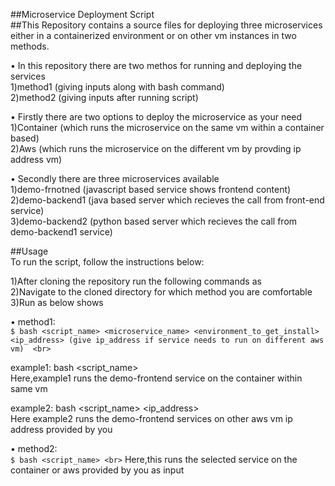 ##Microservice Deployment Script <br>
##This Repository contains a source files for deploying three microservices either in a containerized environment or on other vm instances in two methods. <br>

• In this repository there are two methos for running and deploying the services <br>
  1)method1 (giving inputs along with bash command) <br>
  2)method2 (giving inputs after running script) <br>

• Firstly there are two options to deploy the microservice as your need <br>
  1)Container (which runs the microservice on the same vm within a container based) <br>
  2)Aws (which runs the microservice on the different vm by provding ip address vm) <br>
  
• Secondly there are three microservices available <br>
  1)demo-frnotned (javascript based service shows frontend content) <br>
  2)demo-backend1 (java based server which recieves the call from front-end service) <br>
  3)demo-backend2 (python based server which recieves the call from demo-backend1 service) <br>

##Usage<br>
To run the script, follow the instructions below: <br>

1)After cloning the repository run the following commands as <br>
2)Navigate to the cloned directory for which method you are comfortable <br>
3)Run as below shows <br>

• method1: <br>
  `$ bash <script_name> <microservice_name> <environment_to_get_install> <ip_address> (give ip_address if service needs to run on different aws vm)  <br>`

example1: bash <script_name> <demo-frontend> <container> <br>
Here,example1 runs the demo-frontend service on the container within same vm <br>

example2: bash <script_name> <demo-frontend> <aws> <ip_address> <br>
Here example2 runs the demo-frontend services on other aws vm ip address provided by you <br>

• method2: <br>
  `$ bash <script_name> <br>`
Here,this runs the selected service on the container or aws provided by you as input <br>
